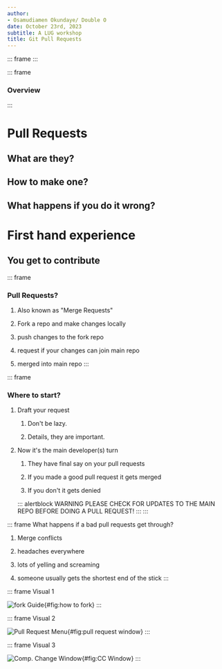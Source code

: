 ```yaml
---
author:
- Osamudiamen Okundaye/ Double O
date: October 23rd, 2023
subtitle: A LUG workshop
title: Git Pull Requests
---
```


::: frame
:::

::: frame
### Overview
:::

# Pull Requests

## What are they?

## How to make one?

## What happens if you do it wrong?

# First hand experience

## You get to contribute

::: frame
### Pull Requests?

1.  Also known as \"Merge Requests\"

2.  Fork a repo and make changes locally

3.  push changes to the fork repo

4.  request if your changes can join main repo

5.  merged into main repo
:::

::: frame
### Where to start?

1.  Draft your request

    1.  Don't be lazy.

    2.  Details, they are important.

2.  Now it's the main developer(s) turn

    1.  They have final say on your pull requests

    2.  If you made a good pull request it gets merged

    3.  If you don't it gets denied

    ::: alertblock
    WARNING PLEASE CHECK FOR UPDATES TO THE MAIN REPO BEFORE DOING A
    PULL REQUEST!
    :::
:::

::: frame
What happens if a bad pull requests get through?

1.  Merge conflicts

2.  headaches everywhere

3.  lots of yelling and screaming

4.  someone usually gets the shortest end of the stick
:::

::: frame
Visual 1

![fork Guide](howtofork.png){#fig:how to fork}
:::

::: frame
Visual 2

![Pull Request Menu](pullrequestwindow.png){#fig:pull request window}
:::

::: frame
Visual 3

![Comp. Change Window](comparechangeswindow.png){#fig:CC Window}
:::
